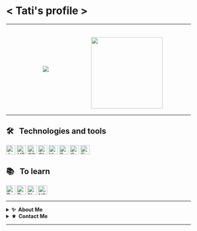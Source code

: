 # < Tati's profile >


<!------   MEMES & JOKES   ---------->

<!-- site: https://github.com/shravan20/github-readme-quotes-->
<!-- To personalizate quotes, you just need to put quotesUrl= link_of_the_file  . The site above explais how to do it  -->
  
 <!--

![Quote](https://github-readme-quotes.herokuapp.com/quote?theme=radical&animation=default&layout=default&font=default&quotesUrl=https://github.com/AnnitaNa/AnnitaNa/blob/main/quotes.json)
 
 -->
---



<!----------  STATS   -------------->


<div>
<!-- Anurag's Github stats: https://github.com/anuraghazra/github-readme-stats -->
<img heigth="150px" style="margin:100px" src="https://github-readme-stats.vercel.app/api?username=AnnitaNa&show_icons=true&theme=radical">
    &nbsp;&nbsp;
<img height= "195px" src="https://github-readme-stats.vercel.app/api/top-langs/?username=AnnitaNa&theme=radical">
</div>

---



<!----------  TECHNOLOGIES  -------------->



<!-- examples at: https://github.com/vbriand/vbriand/edit/master/README.md -->
<!-- to learn how to do the badge:  -->
<!-- https://javascript.plainenglish.io/how-to-make-custom-language-badges-for-your-profile-using-shields-io-d2aeaf016b6b  -->
<!-- look at the logo and color at: https://simpleicons.org/ -->
<!-- use the base code: https://img.shields.io/badge/name_that_appears-color?logo=logo_name  -->


## 🛠   &nbsp;  Technologies and tools

<div>
    <img src="https://img.shields.io/badge/JavaScript-282C34?logo=javascript&logoColor=F7DF1E" alt="JavaScript logo" title="JavaScript" height="25" />
    <img src="https://img.shields.io/badge/HTML5-282C34?logo=html5&logoColor=E34F26" alt="HTML5 logo" title="HTML5" height="25" />
    <img src="https://img.shields.io/badge/CSS3-282C34?logo=css3&logoColor=1572B6" alt="CSS3 logo" title="CSS3" height="25" />
    <img src="https://img.shields.io/badge/git-282C34?logo=git&logoColor=F05032" alt="GIT logo" title="GIT" height="25" />
    <img src="https://img.shields.io/badge/VS%20Code-282C34?logo=visual-studio-code&logoColor=007ACC" alt="Visual Studio Code logo" title="Visual Studio Code" height="25" />
    <img src="https://img.shields.io/badge/bootstrap-282C34?logo=bootstrap&logoColor=7952B3" alt="BootStrap logo" title="BootStrap" height="25" />
    <img src="https://img.shields.io/badge/Canva-282C34?logo=canva&logoColor=00C4CC" alt= "Canva logo" title="Canva" height="25">
    <img src="https://img.shields.io/badge/Figma-282C34?logo=figma&logoColor=F24E1E" alt= "Figma logo" title="Figma" height="25">
</div>
</div>

## 📚  &nbsp;   To learn

<div>
    <img src="https://img.shields.io/badge/React Native-282C34?logo=react&logoColor=61DAFB" alt="React Native logo" title="React Native" height="25" />
    <img src="https://img.shields.io/badge/Redux-282C34?logo=redux&logoColor=764ABC" alt="Redux logo" title="Redux" height="25" />
    <img src="https://img.shields.io/badge/Node.js-282C34?logo=node.js&logoColor=339933" alt="Node.js logo" title="Node.js" height="25" />
    <img src="https://img.shields.io/badge/.NET-282C34?logo=dotnet&logoColor=#512BD4" alt=".NET logo" title=".NET" height="25">
</div>

--- 

 <details>
    <summary><b>✨&nbsp;&nbsp;About&nbsp;Me</b></summary>
        <br/>
        I am a front-end developer who is still learning how to fly! :D
</details>

<details>
  <summary><b>⚜️&nbsp;&nbsp;Contact&nbsp;Me</b></summary>
    <br/>
    <div>
        <a href='mailto:tanicchetti@gmail.com'>
            <img src="https://img.shields.io/badge/Gmail-D14836?style=for-the-badge&logo=gmail&logoColor=white">
        </a>     
        <a href="https://www.linkedin.com/in/tatiane-nicchetti-47949971/">
            <img src="https://img.shields.io/badge/linkedin-%230077B5.svg?&style=for-the-badge&logo=linkedin&logoColor=white" />
        </a>&nbsp;&nbsp;
    </div>
</details>   

---
  
    

